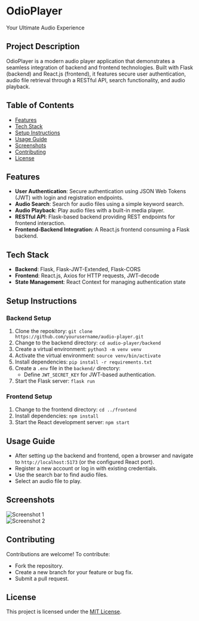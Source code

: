 # OdioPlayer

Your Ultimate Audio Experience

## Project Description

OdioPlayer is a modern audio player application that demonstrates a seamless integration of backend and frontend technologies. Built with Flask (backend) and React.js (frontend), it features secure user authentication, audio file retrieval through a RESTful API, search functionality, and audio playback.

## Table of Contents

- [Features](#features)
- [Tech Stack](#tech-stack)
- [Setup Instructions](#setup-instructions)
- [Usage Guide](#usage-guide)
- [Screenshots](#screenshots)
- [Contributing](#contributing)
- [License](#license)

## Features

- **User Authentication**: Secure authentication using JSON Web Tokens (JWT) with login and registration endpoints.
- **Audio Search**: Search for audio files using a simple keyword search.
- **Audio Playback**: Play audio files with a built-in media player.
- **RESTful API**: Flask-based backend providing REST endpoints for frontend interaction.
- **Frontend-Backend Integration**: A React.js frontend consuming a Flask backend.

## Tech Stack

- **Backend**: Flask, Flask-JWT-Extended, Flask-CORS
- **Frontend**: React.js, Axios for HTTP requests, JWT-decode
- **State Management**: React Context for managing authentication state

## Setup Instructions

### Backend Setup

1. Clone the repository: `git clone https://github.com/yourusername/audio-player.git`
2. Change to the backend directory: `cd audio-player/backend`
3. Create a virtual environment: `python3 -m venv venv`
4. Activate the virtual environment: `source venv/bin/activate`
5. Install dependencies: `pip install -r requirements.txt`
6. Create a `.env` file in the `backend/` directory:
   - Define `JWT_SECRET_KEY` for JWT-based authentication.
7. Start the Flask server: `flask run`

### Frontend Setup

1. Change to the frontend directory: `cd ../frontend`
2. Install dependencies: `npm install`
3. Start the React development server: `npm start`

## Usage Guide

- After setting up the backend and frontend, open a browser and navigate to `http://localhost:5173` (or the configured React port).
- Register a new account or log in with existing credentials.
- Use the search bar to find audio files.
- Select an audio file to play.

## Screenshots

![Screenshot 1](link-to-screenshot-1)  
![Screenshot 2](link-to-screenshot-2)

## Contributing

Contributions are welcome! To contribute:

- Fork the repository.
- Create a new branch for your feature or bug fix.
- Submit a pull request.

## License

This project is licensed under the [MIT License](link-to-license).
